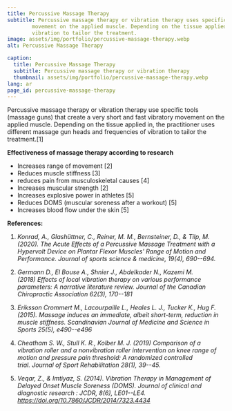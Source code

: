 ```yaml
---
title: Percussive Massage Therapy
subtitle: Percussive massage therapy or vibration therapy uses specific tools (massage guns) that create a very short and fast vibratory 
        movement on the applied muscle. Depending on the tissue applied in, the practitioner uses different massage gun heads and frequencies of
        vibration to tailor the treatment.
image: assets/img/portfolio/percussive-massage-therapy.webp
alt: Percussive Massage Therapy

caption:
  title: Percussive Massage Therapy
  subtitle: Percussive massage therapy or vibration therapy
  thumbnail: assets/img/portfolio/percussive-massage-therapy.webp
lang: ar
page_id: percussive-massage-therapy
---
```

Percussive massage therapy or vibration therapy use specific tools
(massage guns) that create a very short and fast vibratory movement on
the applied muscle. Depending on the tissue applied in, the practitioner
uses different massage gun heads and frequencies of vibration to tailor
the treatment.\[1\]

**Effectiveness of massage therapy according to research**
-   Increases range of movement \[2\]
-   Reduces muscle stiffness \[3\]
-   reduces pain from musculoskeletal causes \[4\]
-   Increases muscular strength \[2\]
-   Increases explosive power in athletes \[5\]
-   Reduces DOMS (muscular soreness after a workout) \[5\]
-   Increases blood flow under the skin \[5\]

**References:**

1.  *Konrad, A., Glashüttner, C., Reiner, M. M., Bernsteiner, D., &
    Tilp, M. (2020). The Acute Effects of a Percussive Massage Treatment
    with a Hypervolt Device on Plantar Flexor Muscles\' Range of Motion
    and Performance. Journal of sports science & medicine, 19(4),
    690--694.*

2.  *Germann D., El Bouse A., Shnier J., Abdelkader N., Kazemi M.
    (2018) Effects of local vibration therapy on various performance
    parameters: A narrative literature review. Journal of the Canadian
    Chiropractic Association 62(3), 170--181*

3.  *Eriksson Crommert M., Lacourpaille L., Heales L. J., Tucker K.,
    Hug F. (2015). Massage induces an immediate, albeit short-term,
    reduction in muscle stiffness. Scandinavian Journal of Medicine and
    Science in Sports 25(5), e490--e496*

4.  *Cheatham S. W., Stull K. R., Kolber M. J. (2019) Comparison of a
    vibration roller and a nonvibration roller intervention on knee
    range of motion and pressure pain threshold: A randomized controlled
    trial. Journal of Sport Rehabilitation 28(1), 39--45.*

5.  *Veqar, Z., & Imtiyaz, S. (2014). Vibration Therapy in Management of
    Delayed Onset Muscle Soreness (DOMS). Journal of clinical and
    diagnostic research : JCDR, 8(6), LE01--LE4.
    https://doi.org/10.7860/JCDR/2014/7323.4434*
